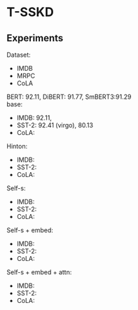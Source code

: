 # T-SSKD

## Experiments
Dataset:
- IMDB 
- MRPC
- CoLA

BERT: 92.11, DiBERT: 91.77, SmBERT3:91.29 <br>
base: 
- IMDB: 92.11, 
- SST-2: 92.41 (virgo), 80.13
- CoLA: 

Hinton:
- IMDB:
- SST-2:
- CoLA:

Self-s:
- IMDB: 
- SST-2:
- CoLA:

Self-s + embed:
- IMDB:
- SST-2:
- CoLA:

Self-s + embed + attn:
- IMDB:
- SST-2:
- CoLA:
